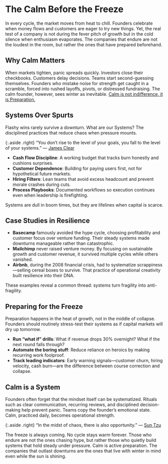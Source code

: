 # The Calm Before the Freeze

In every cycle, the market moves from heat to chill. Founders celebrate when money flows and customers are eager to try new things. Yet, the real test of a company is not during the fever pitch of growth but in the cold silence when enthusiasm evaporates. The companies that endure are not the loudest in the room, but rather the ones that have prepared beforehand.

## Why Calm Matters

When markets tighten, panic spreads quickly. Investors close their checkbooks. Customers delay decisions. Teams start second-guessing themselves. Founders who mistake noise for strength get caught in a scramble, forced into rushed layoffs, pivots, or distressed fundraising. The calm founder, however, sees winter as inevitable. [Calm is not indifference, it is Preparation.](/2025/calm-founders-calm-startups/)

## Systems Over Spurts

Flashy wins rarely survive a downturn. What are our Systems? The disciplined practices that reduce chaos when pressure mounts.

{:.aside .right}
“You don’t rise to the level of your goals, you fall to the level of your systems.” — [James Clear](https://en.wikipedia.org/wiki/James_Clear)

- **Cash Flow Discipline**: A working budget that tracks burn honestly and cushions surprises.  
- **Customer Dependence**: Building for paying users first, not for hypothetical future markets.  
- **Hiring Filters**: Lean teams that avoid excess headcount and prevent morale crashes during cuts.  
- **Process Playbooks**: Documented workflows so execution continues even when leadership is firefighting.  

Systems are dull in boom times, but they are lifelines when capital is scarce.

## Case Studies in Resilience

- **Basecamp** famously avoided the hype cycle, choosing profitability and customer focus over venture funding. Their steady systems made downturns manageable rather than catastrophic.  
- **Mailchimp** never raised venture money. By focusing on sustainable growth and customer revenue, it survived multiple cycles while others vanished.  
- **Airbnb**, during the 2008 financial crisis, had to systematize scrappiness—selling cereal boxes to survive. That practice of operational creativity built resilience into their DNA.

These examples reveal a common thread: systems turn fragility into anti-fragility.

## Preparing for the Freeze

Preparation happens in the heat of growth, not in the middle of collapse. Founders should routinely stress-test their systems as if capital markets will dry up tomorrow.  

- **Run “what if” drills**: What if revenue drops 30% overnight? What if the next round falls through?  
- **Automate the boring stuff**: Reduce reliance on heroics by making recurring work foolproof.  
- **Track leading indicators**: Early warning signals—customer churn, hiring velocity, cash burn—are the difference between course correction and collapse.  

## Calm is a System

Founders often forget that the mindset itself can be systematized. Rituals such as clear communication, recurring reviews, and disciplined decision-making help prevent panic. Teams copy the founder’s emotional state. Calm, practiced daily, becomes operational strength.

{:.aside .right}
“In the midst of chaos, there is also opportunity.” — [Sun Tzu](https://en.wikipedia.org/wiki/Sun_Tzu)

The freeze is always coming. No cycle stays warm forever. Those who endure are not the ones chasing hype, but rather those who quietly build systems that hold steady under pressure. Calm is active preparation. The companies that outlast downturns are the ones that live with winter in mind even while the sun is shining.